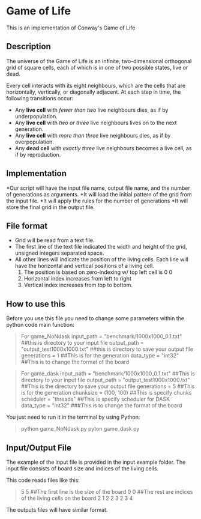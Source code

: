 # Game of Life
This is an implementation of Conway's Game of Life

## Description

The universe of the Game of Life is an infinite, two-dimensional orthogonal grid of square cells, each of which is in one of two possible states, live or dead.

Every cell interacts with its eight neighbours, which are the cells that are horizontally, vertically, or diagonally adjacent. At each step in time, the following transitions occur:

* Any **live cell** with *fewer than two* live neighbours dies, as if by underpopulation.
* Any **live cell** with *two or three* live neighbours lives on to the next generation.
* Any **live cell** with *more than three* live neighbours dies, as if by overpopulation.
* Any **dead cell** with *exactly three* live neighbours becomes a live cell, as if by reproduction.

## Implementation
*Our script will have the input file name, output file name, and the number of generations as arguments.
*It will load the initial pattern of the grid from the input file.
*It will apply the rules for the number of generations
*It will store the final grid in the output file.

## File format
* Grid will be read from a text file.
* The first line of the text file indicated the width and height of the grid, unsigned integers separated space.
* All other lines will indicate the position of the living cells. Each line will have the horizontal and vertical positions of a living cell.
    1. The position is based on zero-indexing w/ top left cell is 0 0
    2. Horizontal index increases from left to right
    3. Vertical index increases from top to bottom.

## How to use this 

Before you use this file you need to change some parameters within the python code main function:

>
> For game_NoNdask
> input_path = "benchmark/1000x1000_0.1.txt" ##this is directory to your input file
> output_path = "output_test1000x1000.txt"   ##this is directory to save your output file
> generations = 1  ##This is for the generation
> data_type = "int32"  ##This is to change the format of the board
>

>
> For game_dask
> input_path = "benchmark/1000x1000_0.1.txt" ##This is directory to your input file
> output_path = "output_test1000x1000.txt"   ##This is the directory to save your output file
> generations = 5 ##This is for the generation
> chunksize = (100, 100) ##This is specify chunks
> scheduler = "threads"  ##This is specify scheduler for DASK 
> data_type = "int32"    ###This is to change the format of the board
>

You just need to run it in the terminal by using Python:
>
>python game_NoNdask.py
>pyton game_dask.py
>

## Input/Output File

The example of the input file is provided in the input example folder. The input file consists of board size and indices of the living cells.

This code reads files like this:
>
>5 5   ##The first line is the size of the board
>0 0   ##The rest are indices of the living cells on the board
>2 1
>2 2
>3 2
>3 4
>

The outputs files will have similar format.